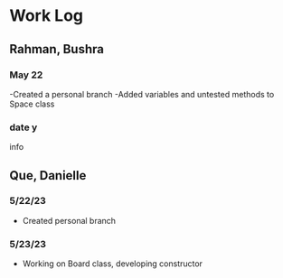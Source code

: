 # Work Log

## Rahman, Bushra

### May 22

-Created a personal branch
-Added variables and untested methods to Space class

### date y

info


## Que, Danielle

### 5/22/23

- Created personal branch

### 5/23/23

- Working on Board class, developing constructor
